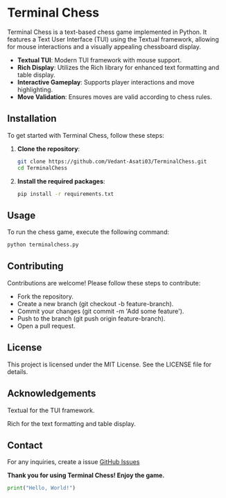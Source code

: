 <!-- Autosaved at 2024-11-20 16:14:36 -->
<!-- Autosaved at 2024-11-20 16:10:40 -->
<!-- Autosaved at 2024-11-19 17:05:03 -->
<!-- Autosaved at 2024-11-19 01:32:07 -->
<!-- Autosaved at 2024-11-19 01:31:29 -->
<!-- Autosaved at 2024-11-19 01:29:43 -->
<!-- Autosaved at 2024-11-19 01:12:37 -->
<!-- Autosaved at 2024-11-19 01:11:55 -->
<!-- Autosaved at 2024-11-19 01:11:04 -->
<!-- Autosaved at 2024-11-19 01:09:48 -->
<!-- Autosaved at 2024-11-18 20:37:36 -->
<!-- Autosaved at 2024-11-18 20:36:28 -->
<!-- Autosaved at 2024-11-18 20:31:08 -->
<!-- Autosaved at 2024-11-18 20:30:10 -->
<!-- Autosaved at 2024-11-18 20:25:31 -->
<!-- Autosaved at 2024-11-18 19:54:42 -->
<!-- Autosaved at 2024-11-18 19:54:03 -->
<!-- Autosaved at 2024-11-18 19:49:46 -->
<!-- Autosaved at 2024-11-18 19:47:44 -->
<!-- Autosaved at 2024-11-18 19:47:15 -->
<!-- Autosaved at 2024-11-18 19:42:03 -->
<!-- Autosaved at 2024-11-18 19:41:00 -->
<!-- Autosaved at 2024-11-18 19:40:15 -->
<!-- Autosaved at 2024-11-18 19:39:32 -->
<!-- Autosaved at 2024-11-18 19:39:00 -->
<!-- Autosaved at 2024-11-18 19:38:33 -->
<!-- Autosaved at 2024-11-18 19:38:27 -->
<!-- Autosaved at 2024-11-18 19:35:51 -->
<!-- Autosaved at 2024-11-18 19:35:21 -->
<!-- Autosaved at 2024-11-18 19:35:05 -->
<!-- Autosaved at 2024-11-18 19:34:51 -->
<!-- Autosaved at 2024-11-18 19:28:46 -->
<!-- Autosaved at 2024-11-18 19:15:07 -->
<!-- Autosaved at 2024-11-18 19:12:29 -->
<!-- Autosaved at 2024-11-18 19:06:29 -->
<!-- Autosaved at 2024-11-18 19:05:59 -->
<!-- Autosaved at 2024-11-18 19:03:56 -->
<!-- Autosaved at 2024-11-18 19:03:24 -->
<!-- Autosaved at 2024-11-18 19:02:04 -->
<!-- Autosaved at 2024-11-18 19:01:56 -->
<!-- Autosaved at 2024-11-18 18:59:03 -->
<!-- Autosaved at 2024-11-18 18:58:31 -->
<!-- Autosaved at 2024-11-18 18:56:03 -->
<!-- Autosaved at 2024-11-18 18:55:32 -->
<!-- Autosaved at 2024-11-18 18:51:56 -->
<!-- Autosaved at 2024-11-18 18:51:45 -->
<!-- Autosaved at 2024-11-18 18:50:50 -->
<!-- Autosaved at 2024-11-18 18:48:53 -->
<!-- Autosaved at 2024-11-18 18:48:47 -->
<!-- Autosaved at 2024-11-18 18:48:08 -->
<!-- Autosaved at 2024-11-18 18:47:13 -->
<!-- Autosaved at 2024-11-18 18:46:47 -->
<!-- Autosaved at 2024-11-18 18:46:02 -->
<!-- Autosaved at 2024-11-18 18:40:34 -->
<!-- Autosaved at 2024-11-18 17:48:43 -->
<!-- Autosaved at 2024-11-18 17:48:31 -->
<!-- Autosaved at 2024-11-18 17:48:28 -->
<!-- Autosaved at 2024-11-18 12:19:04 -->
<!-- Autosaved at 2024-11-18 00:40:13 -->
<!-- Autosaved at 2024-11-18 00:39:46 -->
<!-- Autosaved at 2024-11-18 00:38:15 -->
<!-- Autosaved at 2024-11-18 00:36:10 -->
<!-- Autosaved at 2024-11-18 00:32:43 -->
<!-- Autosaved at 2024-11-18 00:29:42 -->
<!-- Autosaved at 2024-11-18 00:29:10 -->
<!-- Autosaved at 2024-11-18 00:27:49 -->
<!-- Autosaved at 2024-11-03 00:46:27 -->



# Terminal Chess

Terminal Chess is a text-based chess game implemented in Python. It features a Text User Interface (TUI) using the
Textual framework, allowing for mouse interactions and a visually appealing chessboard display.



- **Textual TUI**: Modern TUI framework with mouse support.
- **Rich Display**: Utilizes the Rich library for enhanced text formatting and table display.
- **Interactive Gameplay**: Supports player interactions and move highlighting.
- **Move Validation**: Ensures moves are valid according to chess rules.

## Installation

To get started with Terminal Chess, follow these steps:

1. **Clone the repository**:
    ```sh
    git clone https://github.com/Vedant-Asati03/TerminalChess.git
    cd TerminalChess
    ```

2. **Install the required packages**:
    ```sh
    pip install -r requirements.txt
    ```

## Usage

To run the chess game, execute the following command:

```sh
python terminalchess.py
```

## Contributing

Contributions are welcome! Please follow these steps to contribute:

* Fork the repository.
* Create a new branch (git checkout -b feature-branch).
* Commit your changes (git commit -m 'Add some feature').
* Push to the branch (git push origin feature-branch).
* Open a pull request.

## License

This project is licensed under the MIT License. See the LICENSE file for details.

## Acknowledgements

Textual for the TUI framework.

Rich for the text formatting and table display.

## Contact

For any inquiries, create a issue [GitHub Issues](https://github.com/Vedant-Asati03/TerminalChess/issues/new/choose)

**Thank you for using
Terminal Chess! Enjoy the game.**


```py
print("Hello, World!")
```